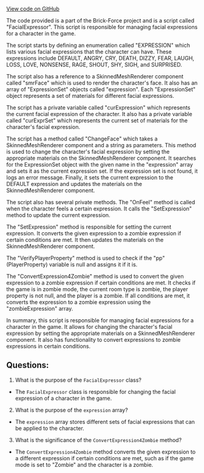[View code on GitHub](https://github.com/TieHaxJan/Brick-Force/Assembly-CSharp\FacialExpressor.cs)

The code provided is a part of the Brick-Force project and is a script called "FacialExpressor". This script is responsible for managing facial expressions for a character in the game. 

The script starts by defining an enumeration called "EXPRESSION" which lists various facial expressions that the character can have. These expressions include DEFAULT, ANGRY, CRY, DEATH, DIZZY, FEAR, LAUGH, LOSS, LOVE, NONSENSE, RAGE, SHOUT, SHY, SIGH, and SURPRISED.

The script also has a reference to a SkinnedMeshRenderer component called "smrFace" which is used to render the character's face. It also has an array of "ExpressionSet" objects called "expression". Each "ExpressionSet" object represents a set of materials for different facial expressions.

The script has a private variable called "curExpression" which represents the current facial expression of the character. It also has a private variable called "curExprSet" which represents the current set of materials for the character's facial expression.

The script has a method called "ChangeFace" which takes a SkinnedMeshRenderer component and a string as parameters. This method is used to change the character's facial expression by setting the appropriate materials on the SkinnedMeshRenderer component. It searches for the ExpressionSet object with the given name in the "expression" array and sets it as the current expression set. If the expression set is not found, it logs an error message. Finally, it sets the current expression to the DEFAULT expression and updates the materials on the SkinnedMeshRenderer component.

The script also has several private methods. The "OnFeel" method is called when the character feels a certain expression. It calls the "SetExpression" method to update the current expression.

The "SetExpression" method is responsible for setting the current expression. It converts the given expression to a zombie expression if certain conditions are met. It then updates the materials on the SkinnedMeshRenderer component.

The "VerifyPlayerProperty" method is used to check if the "pp" (PlayerProperty) variable is null and assigns it if it is.

The "ConvertExpression4Zombie" method is used to convert the given expression to a zombie expression if certain conditions are met. It checks if the game is in zombie mode, the current room type is zombie, the player property is not null, and the player is a zombie. If all conditions are met, it converts the expression to a zombie expression using the "zombieExpression" array.

In summary, this script is responsible for managing facial expressions for a character in the game. It allows for changing the character's facial expression by setting the appropriate materials on a SkinnedMeshRenderer component. It also has functionality to convert expressions to zombie expressions in certain conditions.
## Questions: 
 1. What is the purpose of the `FacialExpressor` class?
- The `FacialExpressor` class is responsible for changing the facial expression of a character in the game.

2. What is the purpose of the `expression` array?
- The `expression` array stores different sets of facial expressions that can be applied to the character.

3. What is the significance of the `ConvertExpression4Zombie` method?
- The `ConvertExpression4Zombie` method converts the given expression to a different expression if certain conditions are met, such as if the game mode is set to "Zombie" and the character is a zombie.